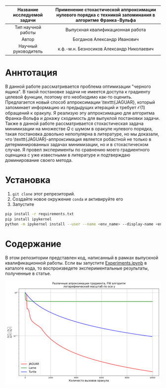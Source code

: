 | Название исследуемой задачи | Применение стохастической аппроксимации нулевого порядка с техникой запоминания в алгоритме Франка-Вульфа |
| :---: | :---: |
| Тип научной работы | Выпускная квалификационная работа |
| Автор | Богданов Александр Иванович |
| Научный руководитель | к.ф.-м.н. Безносиков Александр Николаевич |

# Аннтотация

В данной работе рассматривается проблема оптимизации "черного ящика". В такой постановке задачи не имеется доступа к градиенту целевой функции, поэтому его необходимо как-то оценить. Предлагается новый способ аппроксимации \texttt{JAGUAR}, который запоминает информацию из предыдущих итераций и требует $\mathcal{O}(1)$ обращений к оракулу. Я реализую эту аппроксимацию для алгоритма Франка-Вольфа и докажу сходимость для выпуклой постановки задачи. Также в данной работе рассматривается стохастическая задача минимизации на множестве $Q$ с шумом в оракуле нулевого порядка, такая постановка довольно непопулярна в литературе, но мы доказали, что \texttt{JAGUAR}-аппроксимация является робастной не только в детерминированных задачах минимизации, но и в стохастическом случае. Я провел эксперименты по сравнению моего градиентного оценщика с уже известными в литературе и подтверждаю доминирование своего метода.

# Установка

1. `git clone` этот репрезиторий.
2. Создайте новое окружение `conda` и активируйте его
3. Запустите 
```bash
pip install -r requirements.txt
pip install ipykernel
python -m ipykernel install --user --name <env_name> --display-name <env_name>
```

# Содержание

В этом репозитории представлен код, написанный в рамках выпускной квалификационной работы. Если вы запустите [Experiments.ipynb](https://github.com/intsystems/Bogdanov-BS-Thesis/blob/main/code/Experiments.ipynb) в каталоге кода, то воспроизведете экспериментальные результаты, полученные в статье.  

![JAGUAR](./code/figures/Non-stochastics.png)

